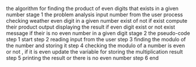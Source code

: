 the algorithm for finding the product of even digits that exists in a given number 
stage 1 the problem analysis 
input 
number from the user 
process 
checking weather even digit in a given number exist of not 
if exist compute their product 
output 
displaying the result if even digit exist or not exist message if their is no even number in a given digit 
stage 2 the pseudo-code
step 1 start 
step 2 reading input from the user 
step 3 finding the modulo of the number and storing it 
step 4 checking the modulo of a number is even or not , if it is even update the variable for storing the multiplication result 
step 5 printing the result or there is no even number 
step 6 end 
